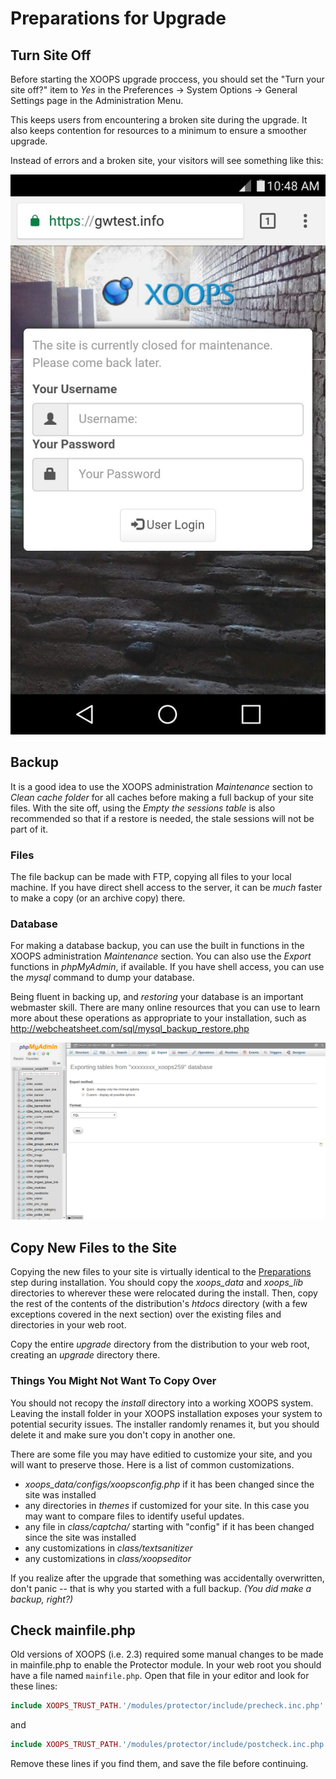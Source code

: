 # Preparations for Upgrade

## Turn Site Off

Before starting the XOOPS upgrade proccess, you should set the "Turn your site off?"
item to *Yes* in the Preferences -> System Options -> General Settings page
in the Administration Menu.

This keeps users from encountering a broken site during the upgrade. It also
keeps contention for resources to a minimum to ensure a smoother upgrade.

Instead of errors and a broken site, your visitors will see something like this:

![Site Closed on Mobile](../../assets/mobile-site-closed.png)

## Backup

It is a good idea to use the XOOPS administration *Maintenance* section to
*Clean cache folder* for all caches before making a full backup of your
site files. With the site off, using the *Empty the sessions table* is also
recommended so that if a restore is needed, the stale sessions will not be
part of it.

### Files

The file backup can be made with FTP, copying all files to your local machine.
If you have direct shell access to the server, it can be *much* faster to
make a copy (or an archive copy) there.

### Database

For making a database backup, you can use the built in functions in the XOOPS
administration *Maintenance* section. You can also use the *Export* functions
in *phpMyAdmin*, if available. If you have shell access, you can use the *mysql*
command to dump your database.

Being fluent in backing up, and *restoring* your database is an important
webmaster skill. There are many online resources that you can use to learn
more about these operations as appropriate to your installation, such as
http://webcheatsheet.com/sql/mysql_backup_restore.php

![phpMyAdmin Export](../../assets/phpmyadmin-export-01.png)

## Copy New Files to the Site

Copying the new files to your site is virtually identical to the [Preparations](../preparations/README.md)
step during installation. You should copy the *xoops_data* and *xoops_lib*
directories to wherever these were relocated during the install. Then, copy
the rest of the contents of the distribution's *htdocs* directory (with
a few exceptions covered in the next section) over the existing files and
directories in your web root.

Copy the entire *upgrade* directory from the distribution to your web root,
creating an *upgrade* directory there.

### Things You Might Not Want To Copy Over

You should not recopy the *install* directory into a working XOOPS system.
Leaving the install folder in your XOOPS installation exposes your system
to potential security issues. The installer randomly renames it, but you
should delete it and make sure you don't copy in another one.

There are some file you may have editied to customize your site, and you will
want to preserve those. Here is a list of common customizations.

- *xoops_data/configs/xoopsconfig.php* if it has been changed since the site was installed
- any directories in *themes* if customized for your site. In this case you may want to compare files to identify useful updates.
- any file in *class/captcha/* starting with "config" if it has been changed since the site was installed
- any customizations in *class/textsanitizer*
- any customizations in *class/xoopseditor*

If you realize after the upgrade that something was accidentally overwritten,
don't panic -- that is why you started with a full backup. *(You did make a backup, right?)*

## Check mainfile.php

Old versions of XOOPS (i.e. 2.3) required some manual changes to be made in mainfile.php
to enable the Protector module. In your web root you should have a file named
`mainfile.php`. Open that file in your editor and look for these lines: 

```PHP
include XOOPS_TRUST_PATH.'/modules/protector/include/precheck.inc.php' ;
```
and
```PHP
include XOOPS_TRUST_PATH.'/modules/protector/include/postcheck.inc.php' ;
```

Remove these lines if you find them, and save the file before continuing.